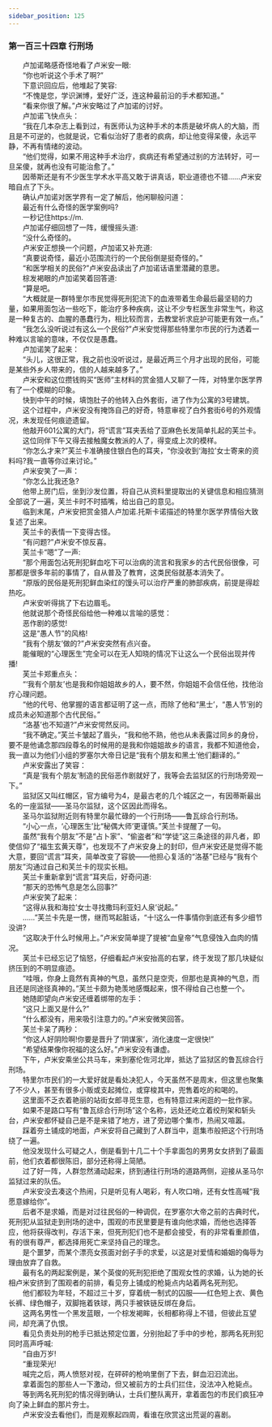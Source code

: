 ```yaml
---
sidebar_position: 125
---
```

### 第一百三十四章 行刑场  


　　卢加诺略感奇怪地看了卢米安一眼:  
　　“你也听说这个手术了啊?”  
　　下意识回应后，他堆起了笑容:  
　　“不愧是您，学识渊博，爱好广泛，连这种最前沿的手术都知道。”  
　　“看来你很了解。”卢米安略过了卢加诺的讨好。  
　　卢加诺飞快点头：  
　　“我在几本杂志上看到过，有医师认为这种手术的本质是破坏病人的大脑，而且是不可逆的，也就是说，它看似治好了患者的疯病，却让他变得呆傻，永远平静，不再有情绪的波动。  
　　“他们觉得，如果不用这种手术治疗，疯病还有希望通过别的方法转好，可一旦呆傻，就再也没有可能治愈了。”  
　　因蒂斯还是有不少医生学术水平高又敢于讲真话，职业道德也不错……卢米安暗自点了下头。  
　　确认卢加诺对医学界有一定了解后，他闲聊般问道：  
　　最近有什么奇怪的医学案例吗?  
　　一秒记住https://m.  
　　卢加诺仔细回想了一阵，缓慢摇头道:  
　　“没什么奇怪的。  
　　卢米安正想换一个问题，卢加诺又补充道:  
　　“真要说奇怪，最近小范围流行的一个民俗倒是挺奇怪的。”  
　　“和医学相关的民俗?”卢米安品读出了卢加诺话语里潜藏的意思。  
　　棕发褐眼的卢加诺笑着回答道:  
　　“算是吧。  
　　“大概就是一群特里尔市民觉得死刑犯流下的血液带着生命最后最坚韧的力量，如果用面包沾一些吃下，能治疗多种疾病，这让不少专栏医生非常生气，称这是一种复古的、血腥的愚蠢行为，相比较而言，去教堂祈求庇护可能更有效一点。”  
　　“我怎么没听说过有这么一个民俗?”卢米安觉得那些特里尔市民的行为透着一种难以言喻的意味，不仅仅是愚蠢。  
　　卢加诺笑了起来：  
　　“头儿，这很正常，我之前也没听说过，是最近两三个月才出现的民俗，可能是某些外乡人带来的，信的人越来越多了。”  
　　卢米安和这位攒钱购买“医师”主材料的赏金猎人又聊了一阵，对特里尔医学界有了一个模糊的印象。  
　　快到中午的时候，填饱肚子的他转入白外套街，进了作为公寓的3号建筑。  
　　这个过程中，卢米安没有掩饰自己的好奇，特意审视了白外套街6号的外观情况，未发现任何痕迹遗留。  
　　他敲开601公寓的大门，将“谎言”耳夹丢给了亚麻色长发简单扎起的芙兰卡。  
　　这位同伴下午又得去接触魔女教派的人了，得变成上次的模样。  
　　“你怎么才来?”芙兰卡准确接住银白色的耳夹，“你没收到‘海拉’女士寄来的资料吗?我一直等你过来讨论。”  
　　卢米安笑了一声：  
　　“你怎么比我还急?  
　　他带上房门后，坐到沙发位置，将自己从资料里提取出的关键信息和相应猜测全部说了一遍，芙兰卡时不时插嘴，给出自己的意见。  
　　临到末尾，卢米安把赏金猎人卢加诺.托斯卡诺描述的特里尔医学界情俗大致复述了出来。  
　　芙兰卡的表情一下变得古怪。  
　　“有问题?”卢米安不惊反喜。  
　　芙兰卡“嗯”了一声:  
　　“那个用面包沾死刑犯鲜血吃下可以治病的流言和我家乡的古代民俗很像，可那都是很多年前的事情了，自从普及了教育，这类民俗就基本消失了。  
　　“原版的民俗是死刑犯鲜血染红的馒头可以治疗严重的肺部疾病，前提是得趁热吃。  
　　卢米安听得挑了下右边眉毛。  
　　他就说那个奇怪民俗给他一种难以言喻的感觉：  
　　恶作剧的感觉!  
　　这是“愚人节”的风格!  
　　“我有个朋友’做的?”卢米安突然有点兴奋。  
　　能催眠的“心理医生”完全可以在无人知晓的情况下让这么一个民俗出现并传播!  
　　芙兰卡郑重点头：  
　　“‘我有个朋友’也是我和你姐姐故乡的人，要不然，你姐姐不会信任他，找他治疗心理问题。  
　　“他的代号、他掌握的语言都证明了这一点，而除了他和“黑士’，“愚人节’别的成员未必知道那个古代民俗。”  
　　“洛基’也不知道?”卢米安愕然反问。  
　　“我不确定。”芙兰卡皱起了眉头，“我和他不熟，他也从未表露过同乡的身份，要不是他诵念那四段尊名的时候用的是我和你姐姐故乡的语言，我都不知道他会，我一直以为他们小组的罗塞尔大帝日记是“我有个朋友和黑土’他们翻译的。”  
　　卢米安露出了笑容：  
　　“真是‘我有个朋友’制造的民俗恶作剧就好了，我等会去监狱区的行刑场旁观一下。”  
　　监狱区又叫红帽区，官方编号为4，是最古老的几个城区之一，有因蒂斯最出名的一座监狱——圣马尔监狱，这个区因此而得名。  
　　圣马尔监狱附近则有特里尔最忙碌的一个行刑场——鲁瓦综合行刑场。  
　　“小心一点，‘心理医生’比“秘偶大师’更谨慎。”芙兰卡提醒了一句。  
　　虽然“我有个朋友”不是“占卜家”、“偷盗者”和“学徒”这三条途径的非凡者，即使信仰了“福生玄黄天尊”，也发现不了卢米安身上的封印，但卢米安还是觉得不能大意，要回“谎言”耳夹，简单改变了容貌——他担心复活的“洛基”已经与“我有个朋友”沟通过自己和芙兰卡的现实长相。  
　　芙兰卡重新拿到“谎言”耳夹后，好奇问道:  
　　“那天的恐怖气息是怎么回事?”  
　　卢米安笑了起来：  
　　“这得从我和海拉’女士寻找撒玛利亚妇人泉’说起。”  
　　……”芙兰卡先是一愣，继而骂起脏话，“十!这么一件事情你到底还有多少细节没讲?  
　　“这取决于什么时候用上。”卢米安简单提了提被“血皇帝”气息侵蚀入血肉的情况。  
　　芙兰卡已经忘记了恼怒，仔细看起卢米安抬高的右掌，终于发现了那几块疑似挤压到的不明显痕迹。  
　　“哇哦，你身上竟然有真神的气息，虽然只是空壳，但那也是真神的气息，而且还是同途径真神的。”芙兰卡颇为艳羡地感慨起来，恨不得给自己也整一个。  
　　她随即望向卢米安还缠着绑带的左手：  
　　“这只上面又是什么?”  
　　“什么都没有，用来吸引注意力的。”卢米安微笑回答。  
　　芙兰卡呆了两秒：  
　　“你这人好阴险啊!你要是晋升了‘阴谋家’，消化速度一定很快!”  
　　“希望结果像你祝福的这么好。”卢米安没有谦虚。  
　　下午，卢米安乘坐公共马车，来到塞伦佐河北岸，抵达了监狱区的鲁瓦综合行刑场。  
　　特里尔市民们的一大爱好就是看处决犯人，今天虽然不是周末，但这里也聚集了不少人，甚至有很多小贩或支起摊位，或穿梭其中，兜售着吃的和喝的。  
　　这里面不乏衣着艳丽的站街女郎寻觅生意，也有特意过来闲逛的一批作家。  
　　如果不是路口写有“鲁瓦综合行刑场”这个名称，远处还屹立着绞刑架和斩头台，卢米安都怀疑自己是不是来错了地方，进了旁边哪个集市，热闹又喧嚣。  
　　踩着夯土铺成的地面，卢米安将自己藏到了人群当中，逛集市般把这个行刑场绕了一遍。  
　　他没发现什么可疑之人，倒是看到十几二十个手拿面包的男男女女挤到了最面前，他们衣着都很陈旧，部分还称得上简陋。  
　　过了好一阵，人群忽然涌动起来，挤到通往行刑场的道路两侧，迎接从圣马尔监狱过来的队伍。  
　　卢米安没去凑这个热闹，只是听见有人喝彩，有人吹口哨，还有女性高喊“我愿意嫁给你”。  
　　后者不是求婚，而是对过往民俗的一种调侃，在罗塞尔大帝之前的古典时代，死刑犯从监狱走到刑场的途中，围观的市民里要是有谁向他求婚，而他也选择答应，他将获得改判，存活下来，但死刑犯们也不是都会接受，有的非常看重颜值，有的很有尊严，都选择用死亡来坚持自己的理念。  
　　是个噩梦，而某个漂亮女孩面对刽子手的求爱，以这是对爱情和婚姻的侮辱为理由放弃了自救。  
　　最有名的两起案例是，某个英俊的死刑犯拒绝了围观女性的求婚，认为她的长相卢米安挤到了围观者的前排，看见夯上铺成的枪毙点内站着两名死刑犯。  
　　他们都较为年轻，不超过三十岁，穿着统一制式的囚服——红色短上衣、黄色长裤、绿色帽子，双脚拖着铁球，两只手被铁链反绑在身后。  
　　这两名男性一个黑发蓝眼，一个棕发褐眸，长相都称得上不错，但彼此互望间，却充满了仇恨。  
　　看见负责处刑的枪手已抵达预定位置，分别抬起了手中的步枪，那两名死刑犯同时高声呼喊:  
　　“自由万岁!  
　　“重现荣光!  
　　喊完之后，两人愤怒对视，在砰砰的枪响里倒了下去，鲜血汩汩流出。  
　　拿着面包的那些人一下激动，但又被前方的士兵们拦住，没法冲入枪毙点。  
　　等到两名死刑犯的情况得到确认，士兵们整队离开，拿着面包的市民们疯狂冲向了染上鲜血的那片夯士。  
　　卢米安没去看他们，而是观察起四周，看谁在欣赏这出荒诞的喜剧。  
